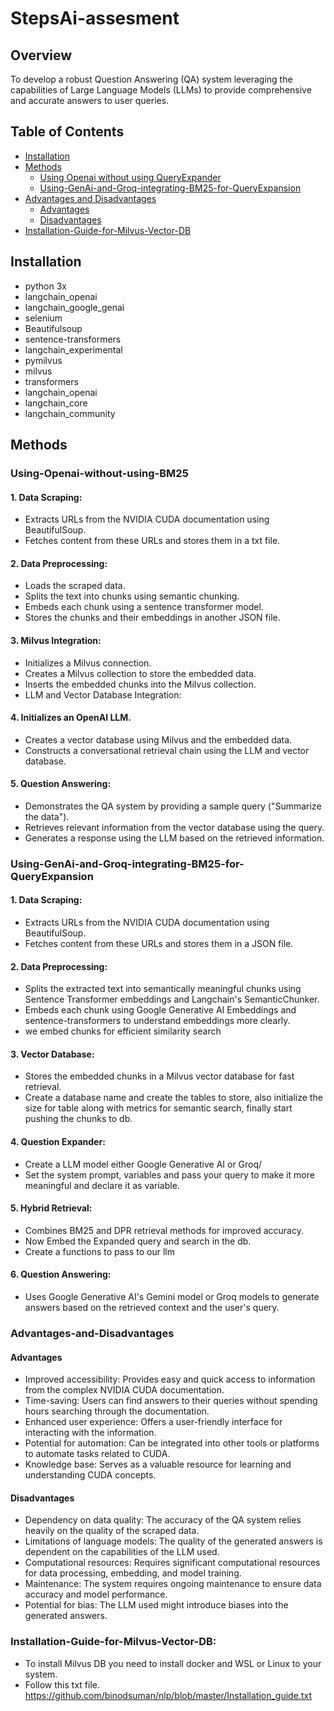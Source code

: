 # StepsAi-assesment

## Overview

To develop a robust Question Answering (QA) system leveraging the capabilities of Large Language Models (LLMs) to provide comprehensive and accurate answers to user queries.

## Table of Contents

- [Installation](#installation)
- [Methods](#methods)
  - [Using Openai without using QueryExpander](#Using-Openai-without-using-BM25)
  - [Using-GenAi-and-Groq-integrating-BM25-for-QueryExpansion ](#Using-GenAi-and-Groq-integrating-BM25-for-QueryExpansion )
- [Advantages and Disadvantages](#Advantages-and-Disadvantages)
  - [Advantages](#Advantages)
  - [Disadvantages](#Disadvantages)
- [Installation-Guide-for-Milvus-Vector-DB](#Installation-Guide-for-Milvus-Vector-DB)
  
## Installation
- python 3x
- langchain_openai
- langchain_google_genai
- selenium
- Beautifulsoup
- sentence-transformers
- langchain_experimental
- pymilvus
- milvus
- transformers
- langchain_openai
- langchain_core
- langchain_community

## Methods

### Using-Openai-without-using-BM25 
#### 1. Data Scraping:
- Extracts URLs from the NVIDIA CUDA documentation using BeautifulSoup.
- Fetches content from these URLs and stores them in a txt file.
#### 2. Data Preprocessing:
- Loads the scraped data.
- Splits the text into chunks using semantic chunking.
- Embeds each chunk using a sentence transformer model.
- Stores the chunks and their embeddings in another JSON file.
#### 3. Milvus Integration:
- Initializes a Milvus connection.
- Creates a Milvus collection to store the embedded data.
- Inserts the embedded chunks into the Milvus collection.
- LLM and Vector Database Integration:
#### 4. Initializes an OpenAI LLM.
- Creates a vector database using Milvus and the embedded data.
- Constructs a conversational retrieval chain using the LLM and vector database.
#### 5. Question Answering:
- Demonstrates the QA system by providing a sample query ("Summarize the data").
- Retrieves relevant information from the vector database using the query.
- Generates a response using the LLM based on the retrieved information.

### Using-GenAi-and-Groq-integrating-BM25-for-QueryExpansion
#### 1. Data Scraping:
- Extracts URLs from the NVIDIA CUDA documentation using BeautifulSoup.
- Fetches content from these URLs and stores them in a JSON file.
#### 2. Data Preprocessing:
- Splits the extracted text into semantically meaningful chunks using Sentence Transformer embeddings and Langchain's SemanticChunker.
- Embeds each chunk using Google Generative AI Embeddings and sentence-transformers to understand embeddings more clearly.
- we embed chunks for efficient similarity search
#### 3. Vector Database:
- Stores the embedded chunks in a Milvus vector database for fast retrieval.
- Create a database name and create the tables to store, also initialize the size for table along with metrics for semantic search, finally start pushing the chunks to db.
#### 4. Question Expander:
- Create a LLM model either Google Generative AI or Groq/
- Set the system prompt, variables and pass your query to make it more meaningful and declare it as variable.
#### 5. Hybrid Retrieval:
- Combines BM25 and DPR retrieval methods for improved accuracy.
- Now Embed the Expanded query and search in the db.
- Create a functions to pass to our llm
#### 6. Question Answering:
- Uses Google Generative AI's Gemini model or Groq models to generate answers based on the retrieved context and the user's query.

### Advantages-and-Disadvantages
#### Advantages
- Improved accessibility: Provides easy and quick access to information from the complex NVIDIA CUDA documentation.
- Time-saving: Users can find answers to their queries without spending hours searching through the documentation.
- Enhanced user experience: Offers a user-friendly interface for interacting with the information.
- Potential for automation: Can be integrated into other tools or platforms to automate tasks related to CUDA.
- Knowledge base: Serves as a valuable resource for learning and understanding CUDA concepts.
#### Disadvantages
- Dependency on data quality: The accuracy of the QA system relies heavily on the quality of the scraped data.
- Limitations of language models: The quality of the generated answers is dependent on the capabilities of the LLM used.
- Computational resources: Requires significant computational resources for data processing, embedding, and model training.
- Maintenance: The system requires ongoing maintenance to ensure data accuracy and model performance.
- Potential for bias: The LLM used might introduce biases into the generated answers.

### Installation-Guide-for-Milvus-Vector-DB:
- To install Milvus DB you need to install docker and WSL or Linux to your system.
- Follow this txt file.
  https://github.com/binodsuman/nlp/blob/master/Installation_guide.txt
